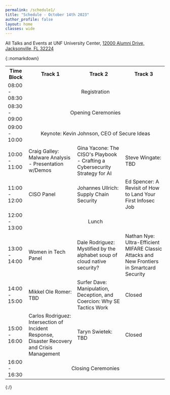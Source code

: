 ```yaml
---
permalink: /schedule1/
title: "Schedule - October 14th 2023"
author_profile: false
layout: home
classes: wide
---
```


All Talks and Events at UNF University Center, [12000 Alumni Drive, Jacksonville, FL 32224](https://www.unf.edu/universitycenter/directions.html)

{::nomarkdown} 
<table>
    <tr>
        <th>Time Block</th>
        <th>Track 1</th>
        <th>Track 2</th>
        <th>Track 3</th>
    </tr>
    <tr>
        <td>08:00 - 08:30</td>
        <td colspan="3" style='text-align:center; vertical-align:middle'>Registration</td>
    </tr>
    <tr>
        <td>08:30 - 09:00</td>
        <td colspan="3" style='text-align:center; vertical-align:middle'>Opening Ceremonies</td>
    </tr>
    <tr>
        <td>09:00 - 10:00</td>
        <td colspan="3" style='text-align:center; vertical-align:middle'>Keynote: Kevin Johnson, CEO of Secure Ideas</td>
    </tr>
    <tr>
        <td>10:00 - 11:00</td>
        <td>Craig Galley: Malware Analysis - Presentation w/Demos</td>
        <td>Gina Yacone: The CISO's Playbook - Crafting a Cybersecurity Strategy for AI</td>
        <td>Steve Wingate: TBD</td>
    </tr>
    <tr>
        <td>11:00 - 12:00</td>
        <td>CISO Panel</td>
        <td>Johannes Ullrich: Supply Chain Security</td>
        <td>Ed Spencer:  A Revisit of How to Land Your First Infosec Job</td>
    </tr>
    <tr>
        <td>12:00 - 13:00</td>
        <td colspan="3" style='text-align:center; vertical-align:middle'>Lunch</td>
    </tr>
    <tr>
        <td>13:00 - 14:00</td>
        <td>Women in Tech Panel</td>
        <td>Dale Rodriguez: Mystified by the alphabet soup of cloud native security?</td>
        <td>Nathan Nye: Ultra-Efficient MIFARE Classic Attacks and New Frontiers in Smartcard Security</td>
    </tr>
    <tr>
        <td>14:00 - 15:00</td>
        <td>Mikkel Ole Romer: TBD</td>
        <td>Surfer Dave: Manipulation, Deception, and Coercion: Why SE Tactics Work</td>
        <td>Closed</td>
    </tr>
    <tr>
        <td>15:00 - 16:00</td>
        <td>Carlos Rodriguez: Intersection of Incident Response, Disaster Recovery and Crisis Management</td>
        <td>Taryn Swietek: TBD</td>
        <td>Closed</td>
    </tr>
    <tr>
        <td>16:00 - 16:30</td>
        <td colspan="3" style='text-align:center; vertical-align:middle'>Closing Ceremonies</td>
    </tr>
</table>
{:/}